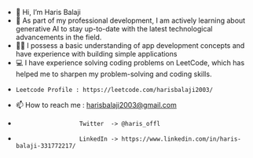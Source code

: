 - 👋 Hi, I’m Haris Balaji
- 🤖 As part of my professional development, I am actively learning about generative AI to stay up-to-date with the     latest technological advancements in the field.
- 👨‍💻 I possess a basic understanding of app development concepts and have experience with building simple applications
- 💻 I have experience solving coding problems on LeetCode, which has helped me to sharpen my problem-solving and coding skills.
-     Leetcode Profile : https://leetcode.com/harisbalaji2003/
- 📫 How to reach me :  harisbalaji2003@gmail.com  
-                       Twitter  -> @haris_offl
-                       LinkedIn -> https://www.linkedin.com/in/haris-balaji-331772217/

<!---
HarisBalaji/HarisBalaji is a ✨ special ✨ repository because its `README.md` (this file) appears on your GitHub profile.
You can click the Preview link to take a look at your changes.
--->
